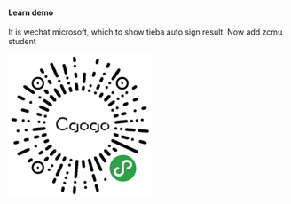 #### Learn demo
It is wechat microsoft, which to show tieba auto sign result.
Now add zcmu student <help class="ream"></help>

![image](https://github.com/pkmm/cgogo/blob/master/images/cgogo.jpg)